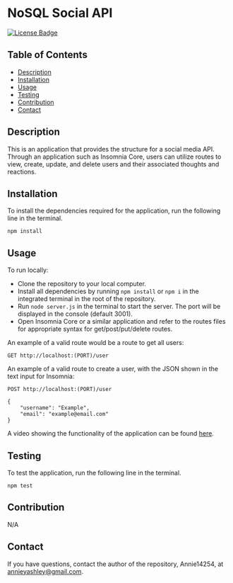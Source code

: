 # NoSQL Social API
[![License Badge](https://img.shields.io/badge/License-MIT-green.svg)](https://opensource.org/licenses/MIT)

## Table of Contents
- [Description](#Description)
- [Installation](#Installation)
- [Usage](#Usage)
- [Testing](#Testing)
- [Contribution](#Contribution)
- [Contact](#Contact)

## Description
This is an application that provides the structure for a social media API. Through an application such as Insomnia Core, users can utilize routes to view, create, update, and delete users and their associated thoughts and reactions.

## Installation
To install the dependencies required for the application, run the following line in the terminal.

```
npm install
```

## Usage
To run locally: 
- Clone the repository to your local computer.
- Install all dependencies by running ```npm install``` or ```npm i``` in the integrated terminal in the root of the repository.
- Run ```node server.js``` in the terminal to start the server. The port will be displayed in the console (default 3001).
- Open Insomnia Core or a similar application and refer to the routes files for appropriate syntax for get/post/put/delete routes.

An example of a valid route would be a route to get all users: 
```
GET http://localhost:(PORT)/user
```

An example of a valid route to create a user, with the JSON shown in the text input for Insomnia:
```
POST http://localhost:(PORT)/user

{
    "username": "Example",
    "email": "example@email.com"
}
```

A video showing the functionality of the application can be found [here](https://drive.google.com/file/d/1oc_7vu65-L3opQcg1Y9m5WxkMCwBruL6/view?usp=sharing).

## Testing
To test the application, run the following line in the terminal.

```
npm test
```

## Contribution
N/A

## Contact
If you have questions, contact the author of the repository, Annie14254, at annieyashley@gmail.com.

